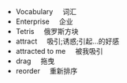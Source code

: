 

- Vocabulary &nbsp; &nbsp; 词汇  
- Enterprise &nbsp; &nbsp; 企业  
- Tetris &nbsp; &nbsp; 俄罗斯方块  
- attract  &nbsp; &nbsp; 吸引;诱惑;引起…的好感  
- attracted to me &nbsp; &nbsp; 被我吸引  
- drag &nbsp; &nbsp; 拖曳
- reorder &nbsp; &nbsp; 重新排序